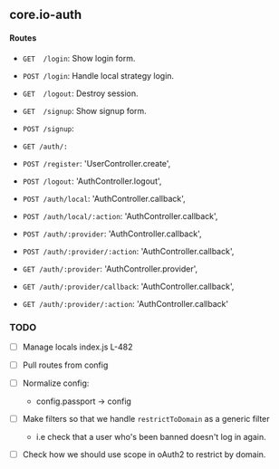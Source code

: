 ## core.io-auth


#### Routes

- `GET  /login`: Show login form.
- `POST /login`: Handle local strategy login.
- `GET  /logout`: Destroy session.
- `GET  /signup`: Show signup form.
- `POST /signup`:
- `GET /auth/:`


- `POST /register`: 'UserController.create',
- `POST /logout`:  'AuthController.logout',

- `POST /auth/local`: 'AuthController.callback',
- `POST /auth/local/:action`: 'AuthController.callback',

- `POST /auth/:provider`: 'AuthController.callback',
- `POST /auth/:provider/:action`: 'AuthController.callback',

- `GET /auth/:provider`: 'AuthController.provider',
- `GET /auth/:provider/callback`: 'AuthController.callback',
- `GET /auth/:provider/:action`: 'AuthController.callback'


### TODO
- [ ] Manage locals index.js L-482
- [ ] Pull routes from config
- [ ] Normalize config:
    - config.passport -> config
- [ ] Make filters so that we handle `restrictToDomain` as a generic filter
    - i.e check that a user who's been banned doesn't log in again.
- [ ] Check how we should use scope in oAuth2 to restrict by domain.


<!--
https://github.com/trailsjs/sails-permissions
https://www.npmjs.com/package/deployd
-->

